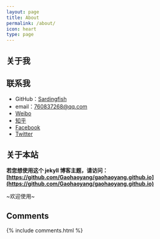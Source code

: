 ```yaml
---
layout: page
title: About
permalink: /about/
icon: heart
type: page
---
```




## 关于我

[](https://github.com/Sardingfish/Sardingfish.github.io/blob/master/favicon.ico)



## 联系我

* GitHub：[Sardingfish](https://github.com/Sardingfish)
* email：760837268@qq.com
* [Weibo]()
* [知乎]()
* [Facebook]()
* [Twitter]()

## 关于本站

**若您想使用这个 jekyll 博客主题，请访问：[https://github.com/Gaohaoyang/gaohaoyang.github.io](https://github.com/Gaohaoyang/gaohaoyang.github.io)**

~欢迎使用~

## Comments

{% include comments.html %}
